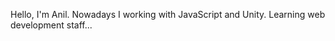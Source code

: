 Hello, I'm Anil. 
Nowadays I working with JavaScript and Unity.
Learning web development staff...



<!---
anilbeter/anilbeter is a ✨ special ✨ repository because its `README.md` (this file) appears on your GitHub profile.
You can click the Preview link to take a look at your changes.
--->

